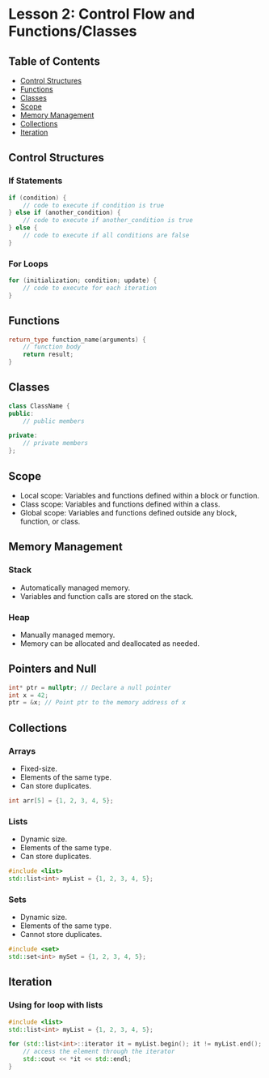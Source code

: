 # Lesson 2: Control Flow and Functions/Classes

## Table of Contents
- [Control Structures](#control-structures)
- [Functions](#functions)
- [Classes](#classes)
- [Scope](#scope)
- [Memory Management](#memory-management)
- [Collections](#collections)
- [Iteration](#iteration)

## Control Structures

### If Statements
```cpp 
if (condition) {
    // code to execute if condition is true
} else if (another_condition) {
    // code to execute if another_condition is true
} else {
    // code to execute if all conditions are false
}
```
### For Loops
```cpp 
for (initialization; condition; update) {
    // code to execute for each iteration
}
```

## Functions 
```cpp
return_type function_name(arguments) {
    // function body
    return result;
}
```

## Classes
```cpp
class ClassName {
public:
    // public members

private:
    // private members
};
```

## Scope
- Local scope: Variables and functions defined within a block or function.
- Class scope: Variables and functions defined within a class.
- Global scope: Variables and functions defined outside any block, function, or class.

## Memory Management

### Stack 
- Automatically managed memory.
- Variables and function calls are stored on the stack.

### Heap 
- Manually managed memory.
- Memory can be allocated and deallocated as needed.

## Pointers and Null

```cpp 
int* ptr = nullptr; // Declare a null pointer
int x = 42;
ptr = &x; // Point ptr to the memory address of x
```

## Collections

### Arrays
- Fixed-size.
- Elements of the same type.
- Can store duplicates.
```cpp
int arr[5] = {1, 2, 3, 4, 5};
```

### Lists
- Dynamic size.
- Elements of the same type.
- Can store duplicates.
```cpp
#include <list>
std::list<int> myList = {1, 2, 3, 4, 5};
```

### Sets
- Dynamic size.
- Elements of the same type.
- Cannot store duplicates.
```cpp
#include <set>
std::set<int> mySet = {1, 2, 3, 4, 5};
```

## Iteration

### Using for loop with lists 
```cpp
#include <list>
std::list<int> myList = {1, 2, 3, 4, 5};

for (std::list<int>::iterator it = myList.begin(); it != myList.end(); ++it) {
    // access the element through the iterator
    std::cout << *it << std::endl;
}
```